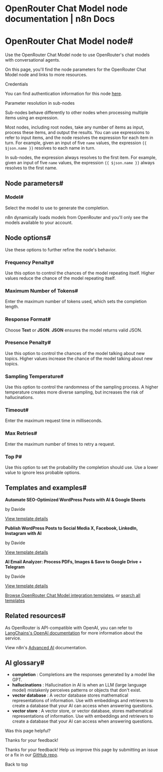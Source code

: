 # OpenRouter Chat Model node documentation | n8n Docs

[ ](https://github.com/n8n-io/n8n-docs/edit/main/docs/integrations/builtin/cluster-nodes/sub-nodes/n8n-nodes-langchain.lmchatopenrouter.md "Edit this page")

# OpenRouter Chat Model node#

Use the OpenRouter Chat Model node to use OpenRouter's chat models with conversational agents.

On this page, you'll find the node parameters for the OpenRouter Chat Model node and links to more resources.

Credentials

You can find authentication information for this node [here](../../../credentials/openrouter/).

Parameter resolution in sub-nodes

Sub-nodes behave differently to other nodes when processing multiple items using an expression.

Most nodes, including root nodes, take any number of items as input, process these items, and output the results. You can use expressions to refer to input items, and the node resolves the expression for each item in turn. For example, given an input of five `name` values, the expression `{{ $json.name }}` resolves to each name in turn.

In sub-nodes, the expression always resolves to the first item. For example, given an input of five `name` values, the expression `{{ $json.name }}` always resolves to the first name.

## Node parameters#

### Model#

Select the model to use to generate the completion.

n8n dynamically loads models from OpenRouter and you'll only see the models available to your account.

## Node options#

Use these options to further refine the node's behavior.

### Frequency Penalty#

Use this option to control the chances of the model repeating itself. Higher values reduce the chance of the model repeating itself.

### Maximum Number of Tokens#

Enter the maximum number of tokens used, which sets the completion length.

### Response Format#

Choose **Text** or **JSON**. **JSON** ensures the model returns valid JSON.

### Presence Penalty#

Use this option to control the chances of the model talking about new topics. Higher values increase the chance of the model talking about new topics.

### Sampling Temperature#

Use this option to control the randomness of the sampling process. A higher temperature creates more diverse sampling, but increases the risk of hallucinations.

### Timeout#

Enter the maximum request time in milliseconds.

### Max Retries#

Enter the maximum number of times to retry a request.

### Top P#

Use this option to set the probability the completion should use. Use a lower value to ignore less probable options. 

## Templates and examples#

**Automate SEO-Optimized WordPress Posts with AI & Google Sheets**

by Davide

[View template details](https://n8n.io/workflows/3085-automate-seo-optimized-wordpress-posts-with-ai-and-google-sheets/)

**Publish WordPress Posts to Social Media X, Facebook, LinkedIn, Instagram with AI**

by Davide

[View template details](https://n8n.io/workflows/3086-publish-wordpress-posts-to-social-media-x-facebook-linkedin-instagram-with-ai/)

**AI Email Analyzer: Process PDFs, Images & Save to Google Drive + Telegram**

by Davide

[View template details](https://n8n.io/workflows/3169-ai-email-analyzer-process-pdfs-images-and-save-to-google-drive-telegram/)

[Browse OpenRouter Chat Model integration templates](https://n8n.io/integrations/openrouter-chat-model/), or [search all templates](https://n8n.io/workflows/)

## Related resources#

As OpenRouter is API-compatible with OpenAI, you can refer to [LangChains's OpenAI documentation](https://js.langchain.com/docs/integrations/chat/openai/) for more information about the service.

View n8n's [Advanced AI](../../../../../advanced-ai/) documentation.

## AI glossary#

  * **completion** : Completions are the responses generated by a model like GPT.
  * **hallucinations** : Hallucination in AI is when an LLM (large language model) mistakenly perceives patterns or objects that don't exist.
  * **vector database** : A vector database stores mathematical representations of information. Use with embeddings and retrievers to create a database that your AI can access when answering questions.
  * **vector store** : A vector store, or vector database, stores mathematical representations of information. Use with embeddings and retrievers to create a database that your AI can access when answering questions.

Was this page helpful? 

Thanks for your feedback! 

Thanks for your feedback! Help us improve this page by submitting an issue or a fix in our [GitHub repo](https://github.com/n8n-io/n8n-docs). 

Back to top